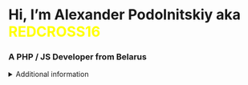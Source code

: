 <h1> Hi, I’m Alexander Podolnitskiy aka <span style="color:yellow">REDCROSS16 </span></h1>
<h3> A PHP / JS Developer from Belarus </h3>

<details close="">
  <summary> Additional information </summary>
<a href='https://www.linkedin.com/in/%D0%BF%D0%BE%D0%B4%D0%BE%D0%BB%D1%8C%D0%BD%D0%B8%D1%86%D0%BA%D0%B8%D0%B9-%D0%B0%D0%BB%D0%B5%D0%BA%D1%81%D0%B0%D0%BD%D0%B4%D1%80-ab4468181/'> 
  <img src='https://user-images.githubusercontent.com/40262929/131119155-ecdc5859-f6ba-40ea-806c-9901d55b8a1d.png' alt='LinkedIn'></img>
  </a>
  <p>- 🌱 I’m currently learning `PHP` and `JS`
- 💞️ I'm working on ISIDA.by company.
- 📫 How to reach me belkill@mail.ru,
- <a href='vk.com/red.cross'>Вконтакте</a>
- <a href='#'> telegram : @AlexREDCross </a>
   </p>

</details>

<!---
REDCROSS16/REDCROSS16 is a ✨ special ✨ repository because its `README.md` (this file) appears on your GitHub profile.
You can click the Preview link to take a look at your changes.
--->
